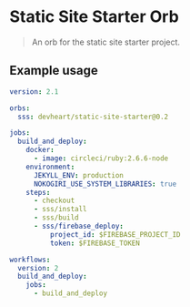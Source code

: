 # Static Site Starter Orb
> An orb for the static site starter project.

## Example usage
```yaml
version: 2.1

orbs:
  sss: devheart/static-site-starter@0.2

jobs:
  build_and_deploy:
    docker:
      - image: circleci/ruby:2.6.6-node
    environment:
      JEKYLL_ENV: production
      NOKOGIRI_USE_SYSTEM_LIBRARIES: true
    steps:
      - checkout
      - sss/install
      - sss/build
      - sss/firebase_deploy:
          project_id: $FIREBASE_PROJECT_ID
          token: $FIREBASE_TOKEN

workflows:
  version: 2
  build_and_deploy:
    jobs:
      - build_and_deploy
```
